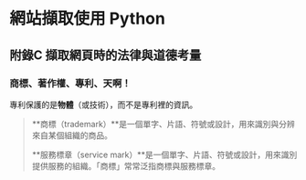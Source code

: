 # 網站擷取使用 Python

## 附錄C 擷取網頁時的法律與道德考量

### 商標、著作權、專利、天啊！

專利保護的是**物體**（或技術），而不是專利裡的資訊。

> **商標（trademark）**是一個單字、片語、符號或設計，用來識別與分辨來自某個組織的商品。
>
> **服務標章（service mark）**是一個單字、片語、符號或設計，用來識別提供服務的組織。「商標」常常泛指商標與服務標章。